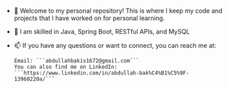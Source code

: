 - 👋 Welcome to my personal repository! This is where I keep my code and projects that I have worked on for personal learning. 
- 👀 I am skilled in Java, Spring Boot, RESTful APIs, and MySQL
- 📫 If you have any questions or want to connect, you can reach me at:

      Email: ```abdullahbakis1672@gmail.com```
      You can also find me on LinkedIn: ```https://www.linkedin.com/in/abdullah-bak%C4%B1%C5%9F-13960220a/```
